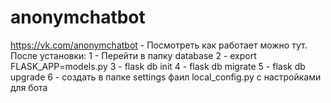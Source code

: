 # anonymchatbot
https://vk.com/anonymchatbot - Посмотреть как работает можно тут.
После установки:
1 - Перейти в папку database
2 - export FLASK_APP=models.py
3 - flask db init
4 - flask db migrate
5 - flask db upgrade
6 - создать в папке settings фаил local_config.py с настройками для бота

